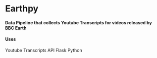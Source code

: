 # Earthpy

#### Data Pipeline that collects Youtube Transcripts for videos released by BBC Earth

#### Uses
Youtube Transcripts API
Flask
Python

